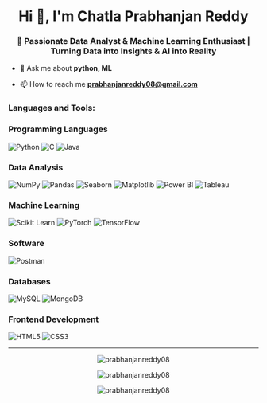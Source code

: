 <h1 align="center">Hi 👋, I'm Chatla Prabhanjan Reddy</h1>
<h3 align="center">🚀 Passionate Data Analyst & Machine Learning Enthusiast | Turning Data into Insights & AI into Reality</h3>


- 💬 Ask me about **python, ML**

- 📫 How to reach me **prabhanjanreddy08@gmail.com**


<p align="left">
</p>

<h3 align="left">Languages and Tools:</h3>

### Programming Languages
![Python](https://img.shields.io/badge/Python-3776AB?style=for-the-badge&logo=python&logoColor=white)
![C](https://img.shields.io/badge/C-A8B9CC?style=for-the-badge&logo=c&logoColor=white)
![Java](https://img.shields.io/badge/Java-007396?style=for-the-badge&logo=java&logoColor=white)


### Data Analysis
![NumPy](https://img.shields.io/badge/NumPy-013243?style=for-the-badge&logo=numpy&logoColor=white)
![Pandas](https://img.shields.io/badge/Pandas-150458?style=for-the-badge&logo=pandas&logoColor=white)
![Seaborn](https://img.shields.io/badge/Seaborn-3F4F75?style=for-the-badge&logo=seaborn&logoColor=white)
![Matplotlib](https://img.shields.io/badge/Matplotlib-5C3EE8?style=for-the-badge&logo=matplotlib&logoColor=white)
![Power BI](https://img.shields.io/badge/Power%20BI-F2C811?style=for-the-badge&logo=powerbi&logoColor=black)
![Tableau](https://img.shields.io/badge/Tableau-E97627?style=for-the-badge&logo=tableau&logoColor=white)


### Machine Learning
![Scikit Learn](https://img.shields.io/badge/Scikit%20Learn-F7931E?style=for-the-badge&logo=scikitlearn&logoColor=white)
![PyTorch](https://img.shields.io/badge/PyTorch-EE4C2C?style=for-the-badge&logo=pytorch&logoColor=white)
![TensorFlow](https://img.shields.io/badge/TensorFlow-FF6F00?style=for-the-badge&logo=tensorflow&logoColor=white)

### Software

![Postman](https://img.shields.io/badge/Postman-FF6C37?style=for-the-badge&logo=postman&logoColor=white)


### Databases
![MySQL](https://img.shields.io/badge/MySQL-4479A1?style=for-the-badge&logo=mysql&logoColor=white)
![MongoDB](https://img.shields.io/badge/MongoDB-47A248?style=for-the-badge&logo=mongodb&logoColor=white)

### Frontend Development
![HTML5](https://img.shields.io/badge/HTML5-E34F26?style=for-the-badge&logo=html5&logoColor=white)
![CSS3](https://img.shields.io/badge/CSS3-1572B6?style=for-the-badge&logo=css3&logoColor=white)


---


<p align="center">
<img align="center" src="https://github-readme-stats.vercel.app/api?username=prabhanjanreddy08&show_icons=true&locale=en" alt="prabhanjanreddy08" />
</p>

<p align="center">
<img align="center" src="https://github-readme-streak-stats.herokuapp.com/?user=prabhanjanreddy08&" alt="prabhanjanreddy08" />
</p>

<p align="center">
<img align="center" src="https://github-readme-stats.vercel.app/api/top-langs?username=prabhanjanreddy08&show_icons=true&locale=en&layout=compact" alt="prabhanjanreddy08" />
</p>
